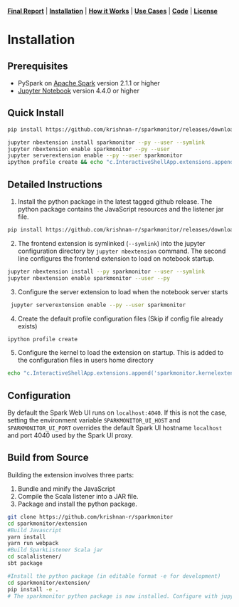 
**[Final Report](index.md)** |
**[Installation](install.md)** |
**[How it Works](how.md)** |
**[Use Cases](usecases.md)** |
**[Code](https://github.com/krishnan-r/sparkmonitor)** |
**[License](https://github.com/krishnan-r/sparkmonitor/blob/master/LICENSE.md)**


# Installation
## Prerequisites
- PySpark on [Apache Spark](https://spark.apache.org/) version 2.1.1 or higher
- [Jupyter Notebook](http://jupyter.org/) version 4.4.0 or higher

## Quick Install 
```bash 
pip install https://github.com/krishnan-r/sparkmonitor/releases/download/v0.0.1/sparkmonitor.tar.gz #Use latest version as in github releases

jupyter nbextension install sparkmonitor --py --user --symlink 
jupyter nbextension enable sparkmonitor --py --user            
jupyter serverextension enable --py --user sparkmonitor
ipython profile create && echo "c.InteractiveShellApp.extensions.append('sparkmonitor.kernelextension')" >>  $(ipython profile locate default)/ipython_kernel_config.py
```
## Detailed Instructions

1. Install the python package in the latest tagged github release. The python package contains the JavaScript resources and the listener jar file.

```bash
pip install https://github.com/krishnan-r/sparkmonitor/releases/download/v0.0.5/sparkmonitor.tar.gz #Use latest version as in github releases
```

2. The frontend extension is symlinked (```--symlink```) into the jupyter configuration directory by `jupyter nbextension` command. The second line configures the frontend extension to load on notebook startup.

```bash
jupyter nbextension install --py sparkmonitor --user --symlink
jupyter nbextension enable sparkmonitor --user --py
```
3. Configure the server extension to load when the notebook server starts

```bash
 jupyter serverextension enable --py --user sparkmonitor
```

4. Create the default profile configuration files (Skip if config file already exists)
```bash
ipython profile create
```
5. Configure the kernel to load the extension on startup. This is added to the configuration files in users home directory
```bash
echo "c.InteractiveShellApp.extensions.append('sparkmonitor.kernelextension')" >>  $(ipython profile locate default)/ipython_kernel_config.py
```

## Configuration
By default the Spark Web UI runs on `localhost:4040`. If this is not the case, setting the environment variable `SPARKMONITOR_UI_HOST` and `SPARKMONITOR_UI_PORT` overrides the default Spark UI hostname `localhost` and port 4040 used by the Spark UI proxy.

## Build from Source
Building the extension involves three parts:  
1. Bundle and minify the JavaScript
2. Compile the Scala listener into a JAR file.
3. Package and install the python package.

```bash
git clone https://github.com/krishnan-r/sparkmonitor
cd sparkmonitor/extension
#Build Javascript
yarn install
yarn run webpack
#Build SparkListener Scala jar
cd scalalistener/
sbt package
```
```bash
#Install the python package (in editable format -e for development)
cd sparkmonitor/extension/
pip install -e .
# The sparkmonitor python package is now installed. Configure with jupyter as above.
```
